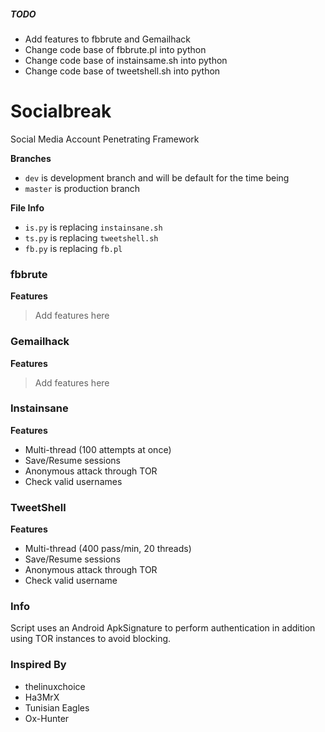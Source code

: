 ##### TODO
- Add features to fbbrute and Gemailhack
- Change code base of fbbrute.pl into python
- Change code base of instainsame.sh into python
- Change code base of tweetshell.sh into python

# Socialbreak
 Social Media Account Penetrating Framework


**Branches**
- `dev` is development branch and will be default for the time being
- `master` is production branch

**File Info**
- `is.py` is replacing `instainsane.sh`
- `ts.py` is replacing `tweetshell.sh`
- `fb.py` is replacing `fb.pl`

### fbbrute
**Features**

> Add features here

### Gemailhack
**Features**

> Add features here

### Instainsane
**Features**
- Multi-thread (100 attempts at once)
- Save/Resume sessions
- Anonymous attack through TOR
- Check valid usernames

### TweetShell
**Features**
- Multi-thread (400 pass/min, 20 threads)
- Save/Resume sessions
- Anonymous attack through TOR
- Check valid username



### Info
Script uses an Android ApkSignature to perform authentication in addition using TOR instances to avoid blocking.



### Inspired By
- thelinuxchoice
- Ha3MrX
- Tunisian Eagles
- Ox-Hunter








